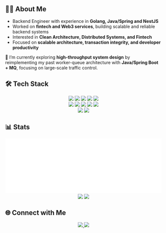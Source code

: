 <!--
**ssipflow/ssipflow** is a ✨ _special_ ✨ repository because its `README.md` (this file) appears on your GitHub profile.

Here are some ideas to get you started:

- 🔭 I’m currently working on ...
- 🌱 I’m currently learning ...
- 👯 I’m looking to collaborate on ...
- 🤔 I’m looking for help with ...
- 💬 Ask me about ...
- 📫 How to reach me: ...
- 😄 Pronouns: ...
- ⚡ Fun fact: ...
-->

<!--
**ssipflow/ssipflow** is a ✨ _special_ ✨ repository because its `README.md` (this file) appears on your GitHub profile.
-->

## 👨‍💻 About Me
- Backend Engineer with experience in **Golang, Java/Spring and NestJS**
- Worked on **fintech and Web3 services**, building scalable and reliable backend systems
- Interested in **Clean Architecture, Distributed Systems, and Fintech**
- Focused on **scalable architecture, transaction integrity, and developer productivity**

🔭 I’m currently exploring **high-throughput system design** by reimplementing my past worker-queue architecture with **Java/Spring Boot + MQ**, focusing on large-scale traffic control.

## 🛠 Tech Stack
<p align="center">
  <!-- Languages & Frameworks -->
  <img src="https://img.shields.io/badge/Go-00ADD8?logo=go&logoColor=white" />
  <img src="https://img.shields.io/badge/Java-007396?logo=java&logoColor=white" />
  <img src="https://img.shields.io/badge/SpringBoot-6DB33F?logo=springboot&logoColor=white" />
  <img src="https://img.shields.io/badge/TypeScript-3178C6?logo=typescript&logoColor=white" />
  <img src="https://img.shields.io/badge/NestJS-E0234E?logo=nestjs&logoColor=white" />
  <br/>
  <!-- Databases & Messaging -->
  <img src="https://img.shields.io/badge/MySQL-4479A1?logo=mysql&logoColor=white" />
  <img src="https://img.shields.io/badge/PostgreSQL-4169E1?logo=postgresql&logoColor=white" />
  <img src="https://img.shields.io/badge/Redis-DC382D?logo=redis&logoColor=white" />
  <img src="https://img.shields.io/badge/Kafka-231F20?logo=apachekafka&logoColor=white" />
  <img src="https://img.shields.io/badge/gRPC-000000?logo=grpc&logoColor=white" />
  <br/>
  <!-- Cloud -->
  <img src="https://img.shields.io/badge/AWS-232F3E?logo=amazonaws&logoColor=white" />
  <img src="https://img.shields.io/badge/GCP-4285F4?logo=googlecloud&logoColor=white" />
</p>

## 📊 Stats
<p align="center">
  <img src='./metrics_languages.svg'>
  <!-- <img src="https://github-readme-streak-stats.herokuapp.com/?user=ssipflow&theme=algolia" height="180em" /> -->
  <img src="https://github-profile-trophy.vercel.app/?username=ssipflow&theme=algolia&row=1&column=6&margin-w=10&margin-h=10" />
  <img src="https://github-readme-activity-graph.vercel.app/graph?username=ssipflow&theme=react-dark&bg_color=0D1117&hide_border=true" />
</p>

## 🌐 Connect with Me
<p align="center">
  <a href="https://ssipflow.github.io">
    <img src="https://img.shields.io/badge/Blog-ssipflow.github.io-blue?logo=githubpages" />
  </a>
  <a href="https://linkedin.com/in/nelson-kim">
    <img src="https://img.shields.io/badge/LinkedIn-NelsonKim-blue?logo=linkedin" />
  </a>
</p>
